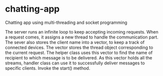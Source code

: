 # chatting-app
Chatting app using multi-threading and socket programming

The server runs an infinite loop to keep accepting incoming requests.
When a request comes, it assigns a new thread to handle the communication part.
The sever also stores the client name into a vector, to keep a track of connected devices. The vector stores the thread object corresponding to the current request. The helper class uses this vector to find the name of recipient to which message is to be delivered. As this vector holds all the streams, handler class can use it to successfully deliver messages to specific clients.
Invoke the start() method.
